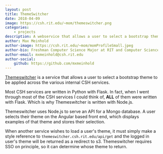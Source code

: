 ```yaml
---
layout: post
title: ThemeSwitcher
date: 2018-04-09
image: https://csh.rit.edu/~mom/themeswitcher.png
categories:
    - projects
description: A webservice that allows a user to select a bootstrap theme and an api to serve that theme to other sites that desire to implement themeswitcher.
author: Max Meinhold
author-image: https://csh.rit.edu/~mom/momProfileSmall.jpeg
author-bio: Freshman Computer Science Major at RIT and Computer Science House
author-email: mxmeinhold@csh.rit.edu
author-social:
    github: https://github.com/mxmeinhold
---
```


[Themeswitcher](https://themeswitcher.csh.rit.edu) is a service that allows a user to select a bootstrap theme to be applied across the various internal CSH services.

Most CSH services are written in Python with Flask.
In fact, when I went through most of the CSH services I could think of, __ALL__ of them were written with Flask.
Which is why Themeswitcher is written with Node.js.

Themeswitcher uses Node.js to serve an API for a Mongo database.
A user selects their theme on the Angular based front end, which displays examples of that theme and stores their selection.

When another service wishes to load a user's theme, it must simply make a style reference to `themeswitcher.csh.rit.edu/api/get` and the logged in user's theme will be returned as a redirect to s3.
Themeswitcher requires SSO on principle, so it can determine whose theme to return.
